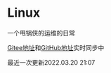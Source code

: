 # Linux
一个甩锅侠的运维的日常

[Gitee地址](https://gitee.com/zhang-qilin-0522)和[GitHub地址](https://github.com/zhang-qilin)实时同步中

最近一次更新2022.03.20 21:07
